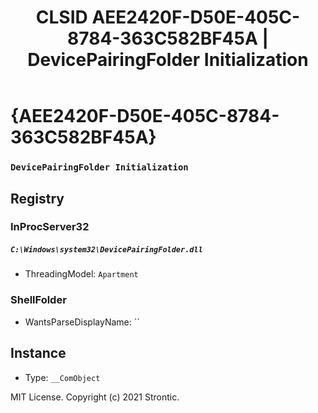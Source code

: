 ﻿---
title: "CLSID AEE2420F-D50E-405C-8784-363C582BF45A | DevicePairingFolder Initialization"
excerpt: What is COM-Object CLSID AEE2420F-D50E-405C-8784-363C582BF45A?
---

# {AEE2420F-D50E-405C-8784-363C582BF45A}

### `DevicePairingFolder Initialization`

## Registry


### InProcServer32

##### `C:\Windows\system32\DevicePairingFolder.dll`
* ThreadingModel: `Apartment`

### ShellFolder

* WantsParseDisplayName: ``

## Instance

* Type: `__ComObject`

MIT License. Copyright (c) 2021 Strontic.


